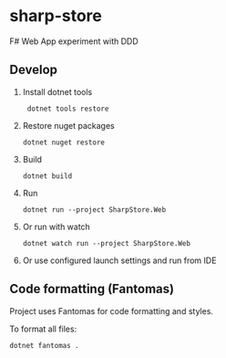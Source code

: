 # sharp-store
F# Web App experiment with DDD

## Develop

1. Install dotnet tools
 
        dotnet tools restore
    
2. Restore nuget packages

       dotnet nuget restore

3. Build

       dotnet build

4. Run

       dotnet run --project SharpStore.Web

5. Or run with watch

       dotnet watch run --project SharpStore.Web

6. Or use configured launch settings and run from IDE

## Code formatting (Fantomas)

Project uses Fantomas for code formatting and styles.

To format all files:

    dotnet fantomas .
